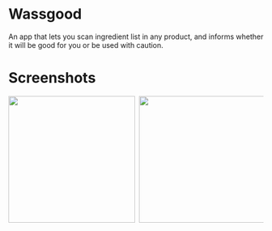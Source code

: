 # Wassgood
An app that lets you scan ingredient list in any product, and informs whether it will be good for you or be used with caution. 

# Screenshots
<pre>
<img src="https://user-images.githubusercontent.com/72121311/98486124-18a8b580-21e1-11eb-95d2-99e95024673e.png" width="250"> <img src="https://user-images.githubusercontent.com/72121311/98486560-a4bbdc80-21e3-11eb-9db7-e9ef402e9347.png" width="250"> <img src="https://user-images.githubusercontent.com/72121311/98486127-18a8b580-21e1-11eb-9962-9e45da9313dc.png" width="250"> <img src="https://user-images.githubusercontent.com/72121311/98486128-18a8b580-21e1-11eb-83db-6710968d74de.png" width="250"> <img src="https://user-images.githubusercontent.com/72121311/98486118-17778880-21e1-11eb-9a4c-8d0987195818.png" width="250"> <img src="https://user-images.githubusercontent.com/72121311/98486119-17778880-21e1-11eb-8c0d-6b3374fbefac.png" width="250"> <img src="https://user-images.githubusercontent.com/72121311/98486120-18101f00-21e1-11eb-907c-fc021457eaac.png" width="250"> <img src="https://user-images.githubusercontent.com/72121311/98486121-18101f00-21e1-11eb-813a-a664e52c5795.png" width="250"> <img src="https://user-images.githubusercontent.com/72121311/98486122-18101f00-21e1-11eb-9120-f7217882057e.png" width="250"> <img src="https://user-images.githubusercontent.com/72121311/98486123-18101f00-21e1-11eb-8065-670bb2c9498f.png" width="250">

 </pre>
